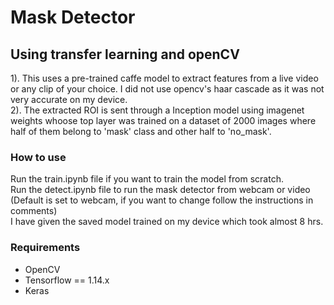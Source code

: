# Mask Detector
## Using transfer learning and openCV
1). This uses a pre-trained caffe model to extract features from a live video or any clip of your choice. I did not use opencv's haar cascade as it was not very accurate on my device. <br>
2). The extracted ROI is sent through a Inception model using imagenet weights whoose top layer was trained on a dataset of 2000 images where half of them belong to 'mask' class and other half to 'no_mask'. 
### How to use
Run the train.ipynb file if you want to train the model from scratch. <br>
Run the detect.ipynb file to run the mask detector from webcam or video (Default is set to webcam, if you want to change follow the instructions in comments) <br>
I have given the saved model trained on my device which took almost 8 hrs. <br>
### Requirements
<ul>
  <li>OpenCV</li>
  <li>Tensorflow == 1.14.x </li>
  <li>Keras</li>
  </ul>
 
